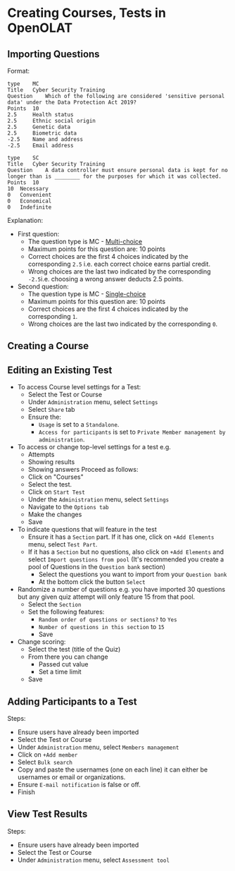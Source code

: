 # Creating Courses, Tests in OpenOLAT

## Importing Questions

Format:
```
type	MC
Title	Cyber Security Training
Question	Which of the following are considered 'sensitive personal data' under the Data Protection Act 2019?
Points	10
2.5 	Health status
2.5 	Ethnic social origin
2.5 	Genetic data
2.5 	Biometric data
-2.5	Name and address
-2.5  	Email address

type	SC
Title	Cyber Security Training
Question	A data controller must ensure personal data is kept for no longer than is ________ for the purposes for which it was collected.
Points	10
10	Necessary
0	Convenient
0	Economical
0	Indefinite
```

Explanation:
- First question:
  - The question type is MC - [Multi-choice](https://docs.openolat.org/manual_user/learningresources/Test_question_types/#mc)
  - Maximum points for this question are: 10 points
  - Correct choices are the first 4 choices indicated by the corresponding `2.5` i.e. each correct choice earns partial credit.
  - Wrong choices are the last two indicated by the corresponding `-2.5`i.e. choosing a wrong answer deducts 2.5 points.
- Second question:
    - The question type is MC - [Single-choice](https://docs.openolat.org/manual_user/learningresources/Test_question_types/#sc)
    - Maximum points for this question are: 10 points
    - Correct choices are the first 4 choices indicated by the corresponding `1`.
    - Wrong choices are the last two indicated by the corresponding `0`.

## Creating a Course


## Editing an Existing Test
- To access Course level settings for a Test:
  - Select the Test or Course
  - Under `Administration` menu, select `Settings`
  - Select `Share` tab
  - Ensure the:
    - `Usage` is set to a `Standalone`.
    - `Access for participants` is set to `Private Member management by administration`.
- To access or change top-level settings for a test e.g.
  - Attempts
  - Showing results
  - Showing answers
  Proceed as follows:
  - Click on "Courses"
  - Select the test.
  - Click on `Start Test`
  - Under the `Administration` menu, select `Settings`
  - Navigate to the `Options tab`
  - Make the changes
  - Save
- To indicate questions that will feature in the test
  - Ensure it has a `Section` part. If it has one, click on `+Add Elements` menu, select `Test Part`. 
  - If it has a `Section` but no questions, also click on `+Add Elements` and select `Import questions from pool` (It's recommended you create a pool of Questions in the `Question bank` section)
    - Select the questions you want to import from your `Question bank`
    - At the bottom click the button `Select`
- Randomize a number of questions e.g. you have imported 30 questions but any given quiz attempt will only feature 15 from that pool.
  - Select the `Section`
  - Set the following features:
    - `Random order of questions or sections?` to `Yes`
    - `Number of questions in this section` to `15`
    - Save
- Change scoring:
  - Select the test (title of the Quiz)
  - From there you can change
    - Passed cut value
    - Set a time limit
  - Save

## Adding Participants to a Test
Steps:
- Ensure users have already been imported
- Select the Test or Course
- Under `Administration` menu, select `Members management`
- Click on `+Add member`
- Select `Bulk search`
- Copy and paste the usernames (one on each line) it can either be usernames or email or organizations.
- Ensure `E-mail notification` is false or off.
- Finish

## View Test Results
Steps:
- Ensure users have already been imported
- Select the Test or Course
- Under `Administration` menu, select `Assessment tool`
